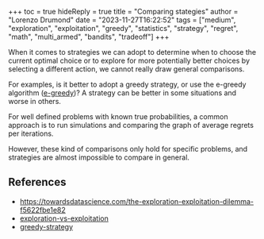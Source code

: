 +++
toc = true
hideReply = true
title = "Comparing stategies"
author = "Lorenzo Drumond"
date = "2023-11-27T16:22:52"
tags = ["medium",  "exploration",  "exploitation",  "greedy",  "statistics",  "strategy",  "regret",  "math",  "multi_armed",  "bandits",  "tradeoff"]
+++



When it comes to strategies we can adopt to determine when to choose the current optimal choice or to explore for more potentially better choices by selecting a different action, we cannot really draw general comparisons.

For examples, is it better to adopt a greedy strategy, or use the e-greedy algorithm ([e-greedy](/wiki/e-greedy/))? A strategy can be better in some situations and worse in others.

For well defined problems with known true probabilities, a common approach is to run simulations and comparing the graph of average regrets per iterations.

However, these kind of comparisons only hold for specific problems, and strategies are almost impossible to compare in general.

## References
- https://towardsdatascience.com/the-exploration-exploitation-dilemma-f5622fbe1e82
- [exploration-vs-exploitation](/wiki/exploration-vs-exploitation/)
- [greedy-strategy](/wiki/greedy-strategy/)
